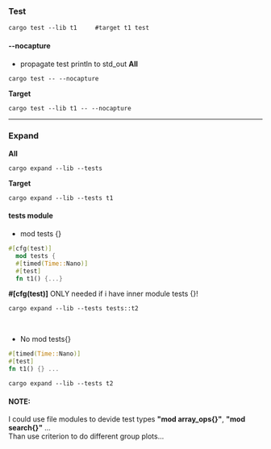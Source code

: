 ### Test

```shell
cargo test --lib t1     #target t1 test
```

#### --nocapture
- propagate test println to std_out
**All**

```shell
cargo test -- --nocapture
```

**Target**

```shell
cargo test --lib t1 -- --nocapture
```

---

### Expand

**All**

```shell
cargo expand --lib --tests
```

**Target**

```shell
cargo expand --lib --tests t1
```

#### tests module

- mod tests {}

```rust
#[cfg(test)]
  mod tests {
  #[timed(Time::Nano)]
  #[test]
  fn t1() {...}
```
**#[cfg(test)]** ONLY needed if i have inner module tests {}!
```shell
cargo expand --lib --tests tests::t2
```

<br/>

-  No mod tests{}

```rust
#[timed(Time::Nano)]
#[test]
fn t1() {} ...
```

```shell
cargo expand --lib --tests t2
```

#### NOTE:
I could use file modules to devide test types **"mod array_ops{}"**, **"mod search{}"** ...
<br/>
Than use criterion to do different group plots...
